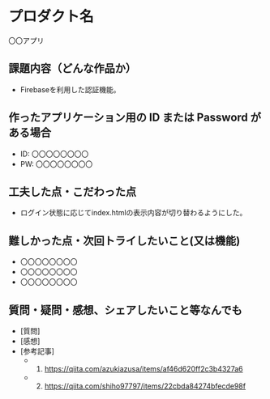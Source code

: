 # プロダクト名

〇〇アプリ

## 課題内容（どんな作品か）

- Firebaseを利用した認証機能。

## 作ったアプリケーション用の ID または Password がある場合

- ID: 〇〇〇〇〇〇〇〇
- PW: 〇〇〇〇〇〇〇〇

## 工夫した点・こだわった点

- ログイン状態に応じてindex.htmlの表示内容が切り替わるようにした。

## 難しかった点・次回トライしたいこと(又は機能)

- 〇〇〇〇〇〇〇〇
- 〇〇〇〇〇〇〇〇
- 〇〇〇〇〇〇〇〇

## 質問・疑問・感想、シェアしたいこと等なんでも

- [質問]
- [感想]
- [参考記事]
  - 1. https://qiita.com/azukiazusa/items/af46d620ff2c3b4327a6
  - 2. https://qiita.com/shiho97797/items/22cbda84274bfecde98f

